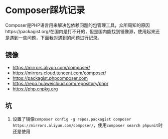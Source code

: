 # Composer踩坑记录

Composer是PHP语言用来解决包依赖问题的包管理工具，众所周知的原因https://packagist.org/在国内是打不开的，但是国内能找到镜像源，使用起来还是遇到一些问题，下面我对遇到的问题进行记录。

## 镜像
* https://mirrors.aliyun.com/composer/
* https://mirrors.cloud.tencent.com/composer/
* https://packagist.phpcomposer.com
* https://repo.huaweicloud.com/repository/php/
* https://php.cnpkg.org

## 坑
1. 设置了镜像`composer config -g repos.packagist composer https://mirrors.aliyun.com/composer/`，使用`composer search phpunit`时还是使用

